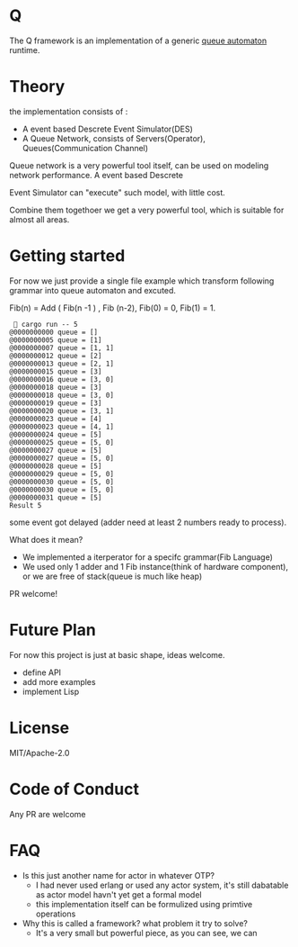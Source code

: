# Q

The Q framework is an implementation of a generic [queue automaton](https://en.wikipedia.org/wiki/Queue_automaton) runtime.


# Theory

the implementation consists of :

- A event based Descrete Event Simulator(DES)
- A Queue Network, consists of Servers(Operator), Queues(Communication Channel)

Queue network is a very powerful tool itself, can be used on modeling network performance. A event based Descrete

Event Simulator can "execute" such model, with little cost.

Combine them togethoer we get a very powerful tool, which is suitable for almost all areas.

# Getting started

For now we just provide a single file example which transform following grammar into queue automaton and excuted.

Fib(n) = Add ( Fib(n -1 ) , Fib (n-2), Fib(0) = 0, Fib(1) = 1.


```
  cargo run -- 5
@0000000000 queue = []
@0000000005 queue = [1]
@0000000007 queue = [1, 1]
@0000000012 queue = [2]
@0000000013 queue = [2, 1]
@0000000015 queue = [3]
@0000000016 queue = [3, 0]
@0000000018 queue = [3]
@0000000018 queue = [3, 0]
@0000000019 queue = [3]
@0000000020 queue = [3, 1]
@0000000023 queue = [4]
@0000000023 queue = [4, 1]
@0000000024 queue = [5]
@0000000025 queue = [5, 0]
@0000000027 queue = [5]
@0000000027 queue = [5, 0]
@0000000028 queue = [5]
@0000000029 queue = [5, 0]
@0000000030 queue = [5, 0]
@0000000030 queue = [5, 0]
@0000000031 queue = [5]
Result 5
```
some event got delayed (adder need at least 2 numbers ready to process).

What does it mean?
- We implemented a iterperator for a specifc grammar(Fib Language)
- We used only 1 adder and 1 Fib instance(think of hardware component), or we are free of stack(queue is much like heap)

PR welcome!

# Future Plan

For now this project is just at basic shape, ideas welcome.

- define API
- add more examples
- implement Lisp

# License

MIT/Apache-2.0

# Code of Conduct

Any PR are welcome

# FAQ

- Is this just another name for actor in whatever OTP?
    - I had never used erlang or used any actor system, it's still dabatable as actor model havn't yet get a formal model
    - this implementation itself can be formulized using primtive operations
- Why this is called a framework? what problem it try to solve?
   - It's a very small but powerful piece, as you can see, we can





